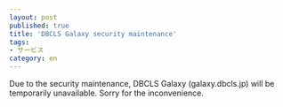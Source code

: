 ```yaml
---
layout: post
published: true
title: 'DBCLS Galaxy security maintenance'
tags:
- サービス
category: en
---
```


Due to the security maintenance, DBCLS Galaxy (galaxy.dbcls.jp) will be temporarily unavailable. Sorry for the inconvenience.